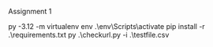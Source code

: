 Assignment 1

py -3.12 -m virtualenv env
.\env\Scripts\activate
pip install -r .\requirements.txt
py .\checkurl.py -i .\testfile.csv